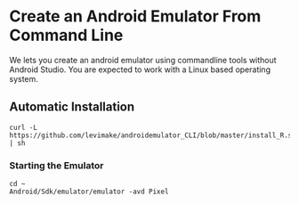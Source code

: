 # Create an Android Emulator From Command Line

We lets you create an android emulator using commandline tools without Android Studio. You are expected to work with a Linux based operating system.
  
## Automatic Installation
```
curl -L https://github.com/levimake/androidemulator_CLI/blob/master/install_R.sh | sh
```

### Starting the Emulator
```
cd ~
Android/Sdk/emulator/emulator -avd Pixel
```

